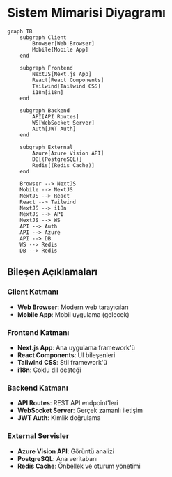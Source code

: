 # Sistem Mimarisi Diyagramı

```mermaid
graph TB
    subgraph Client
        Browser[Web Browser]
        Mobile[Mobile App]
    end

    subgraph Frontend
        NextJS[Next.js App]
        React[React Components]
        Tailwind[Tailwind CSS]
        i18n[i18n]
    end

    subgraph Backend
        API[API Routes]
        WS[WebSocket Server]
        Auth[JWT Auth]
    end

    subgraph External
        Azure[Azure Vision API]
        DB[(PostgreSQL)]
        Redis[(Redis Cache)]
    end

    Browser --> NextJS
    Mobile --> NextJS
    NextJS --> React
    React --> Tailwind
    NextJS --> i18n
    NextJS --> API
    NextJS --> WS
    API --> Auth
    API --> Azure
    API --> DB
    WS --> Redis
    DB --> Redis
```

## Bileşen Açıklamaları

### Client Katmanı
- **Web Browser**: Modern web tarayıcıları
- **Mobile App**: Mobil uygulama (gelecek)

### Frontend Katmanı
- **Next.js App**: Ana uygulama framework'ü
- **React Components**: UI bileşenleri
- **Tailwind CSS**: Stil framework'ü
- **i18n**: Çoklu dil desteği

### Backend Katmanı
- **API Routes**: REST API endpoint'leri
- **WebSocket Server**: Gerçek zamanlı iletişim
- **JWT Auth**: Kimlik doğrulama

### External Servisler
- **Azure Vision API**: Görüntü analizi
- **PostgreSQL**: Ana veritabanı
- **Redis Cache**: Önbellek ve oturum yönetimi 